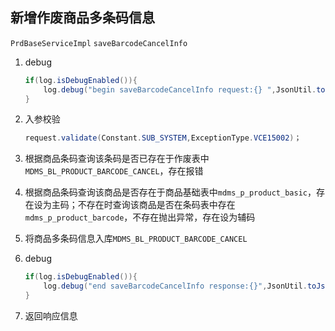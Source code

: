 ## 新增作废商品多条码信息

`PrdBaseServiceImpl`  `saveBarcodeCancelInfo`

1. debug

   ```java
   if(log.isDebugEnabled()){
       log.debug("begin saveBarcodeCancelInfo request:{} ",JsonUtil.toJson(request));
   }
   ```

2. 入参校验

   ```java
   request.validate(Constant.SUB_SYSTEM,ExceptionType.VCE15002)；
   ```

3. 根据商品条码查询该条码是否已存在于作废表中`MDMS_BL_PRODUCT_BARCODE_CANCEL`，存在报错

4. 根据商品条码查询该商品是否存在于商品基础表中`mdms_p_product_basic`，存在设为主码；不存在时查询该商品是否在条码表中存在`mdms_p_product_barcode`，不存在抛出异常，存在设为辅码

5. 将商品多条码信息入库`MDMS_BL_PRODUCT_BARCODE_CANCEL`

6. debug

   ```java
   if(log.isDebugEnabled()){
       log.debug("end saveBarcodeCancelInfo response:{}",JsonUtil.toJson(response));
   }
   ```

7. 返回响应信息

